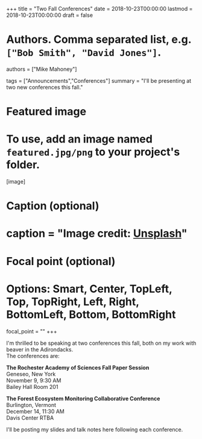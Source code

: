 +++
title = "Two Fall Conferences"
date = 2018-10-23T00:00:00
lastmod = 2018-10-23T00:00:00
draft = false

# Authors. Comma separated list, e.g. `["Bob Smith", "David Jones"]`.
authors = ["Mike Mahoney"]

tags = ["Announcements","Conferences"]
summary = "I'll be presenting at two new conferences this fall."

# Featured image
# To use, add an image named `featured.jpg/png` to your project's folder. 
[image]
  # Caption (optional)
  # caption = "Image credit: [**Unsplash**](https://unsplash.com/photos/CpkOjOcXdUY)"

  # Focal point (optional)
  # Options: Smart, Center, TopLeft, Top, TopRight, Left, Right, BottomLeft, Bottom, BottomRight
  focal_point = ""
+++
  
  
I'm thrilled to be speaking at two conferences this fall, both on my work with beaver in the Adirondacks.  
The conferences are:  

**The Rochester Academy of Sciences Fall Paper Session**  
Geneseo, New York  
November 9, 9:30 AM   
Bailey Hall Room 201

**The Forest Ecosystem Monitoring Collaborative Conference**  
Burlington, Vermont  
December 14, 11:30 AM  
Davis Center RTBA

I'll be posting my slides and talk notes here following each conference.